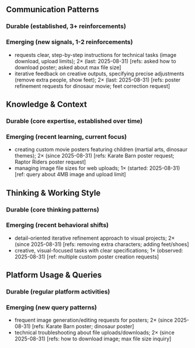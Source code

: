 ## Communication Patterns
### Durable (established, 3+ reinforcements)

### Emerging (new signals, 1-2 reinforcements)
- requests clear, step-by-step instructions for technical tasks (image download, upload limits); 2× (last: 2025-08-31) [refs: asked how to download poster; asked about max file size]
- iterative feedback on creative outputs, specifying precise adjustments (remove extra people, show feet); 2× (last: 2025-08-31) [refs: poster refinement requests for dinosaur movie; feet correction request]

## Knowledge & Context
### Durable (core expertise, established over time)

### Emerging (recent learning, current focus)
- creating custom movie posters featuring children (martial arts, dinosaur themes); 2× (since 2025-08-31) [refs: Karate Barn poster request; Raptor Riders poster request]
- managing image file sizes for web uploads; 1× (started: 2025-08-31) [ref: query about 4MB image and upload limit]

## Thinking & Working Style
### Durable (core thinking patterns)

### Emerging (recent behavioral shifts)
- detail-oriented iterative refinement approach to visual projects; 2× (since 2025-08-31) [refs: removing extra characters; adding feet/shoes]
- creative, visual-focused tasks with clear specifications; 1× (observed: 2025-08-31) [ref: multiple custom poster creation requests]

## Platform Usage & Queries
### Durable (regular platform activities)

### Emerging (new query patterns)
- frequent image generation/editing requests for posters; 2× (since 2025-08-31) [refs: Karate Barn poster; dinosaur poster]
- technical troubleshooting about file uploads/downloads; 2× (since 2025-08-31) [refs: how to download image; max file size inquiry]